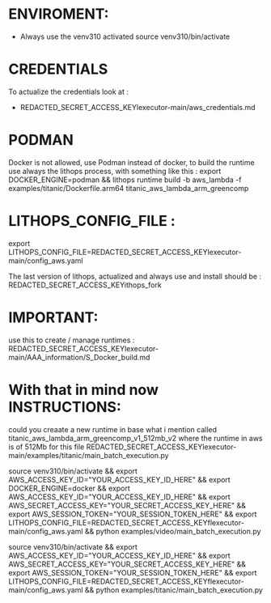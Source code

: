 # ENVIROMENT:
- Always use the venv310 activated 
source venv310/bin/activate

# CREDENTIALS
To actualize the credentials look at : 
- REDACTED_SECRET_ACCESS_KEYlexecutor-main/aws_credentials.md 

# PODMAN
Docker is not allowed, use Podman instead of docker, to build the runtime use always the lithops process, with something like this :
export DOCKER_ENGINE=podman && lithops runtime build -b aws_lambda -f examples/titanic/Dockerfile.arm64 titanic_aws_lambda_arm_greencomp

# LITHOPS_CONFIG_FILE : 
export LITHOPS_CONFIG_FILE=REDACTED_SECRET_ACCESS_KEYlexecutor-main/config_aws.yaml

The last version of lithops, actualized and always use and install should be : 
REDACTED_SECRET_ACCESS_KEYithops_fork 

# IMPORTANT: 
use this to create / manage runtimes : 
REDACTED_SECRET_ACCESS_KEYlexecutor-main/AAA_information/S_Docker_build.md

# With that in mind now INSTRUCTIONS: 
could you creaate a new runtime in base what i mention called titanic_aws_lambda_arm_greencomp_v1_512mb_v2 
where the runtime in aws is of 512Mb  for this file REDACTED_SECRET_ACCESS_KEYlexecutor-main/examples/titanic/main_batch_execution.py







 source venv310/bin/activate && export AWS_ACCESS_KEY_ID="YOUR_ACCESS_KEY_ID_HERE" && export DOCKER_ENGINE=docker && export AWS_ACCESS_KEY_ID="YOUR_ACCESS_KEY_ID_HERE" && export AWS_SECRET_ACCESS_KEY="YOUR_SECRET_ACCESS_KEY_HERE" && export AWS_SESSION_TOKEN="YOUR_SESSION_TOKEN_HERE" && export LITHOPS_CONFIG_FILE=REDACTED_SECRET_ACCESS_KEYflexecutor-main/config_aws.yaml && python examples/video/main_batch_execution.py






 source venv310/bin/activate && export AWS_ACCESS_KEY_ID="YOUR_ACCESS_KEY_ID_HERE" && export AWS_SECRET_ACCESS_KEY="YOUR_SECRET_ACCESS_KEY_HERE" && export AWS_SESSION_TOKEN="YOUR_SESSION_TOKEN_HERE" && export LITHOPS_CONFIG_FILE=REDACTED_SECRET_ACCESS_KEYflexecutor-main/config_aws.yaml && python examples/titanic/main_batch_execution.py
